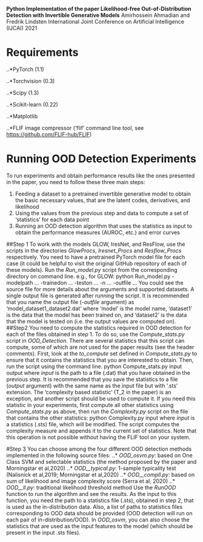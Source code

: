 **Python Implementation of the paper Likelihood-free Out-of-Distribution Detection with Invertible Generative Models**
Amirhossein Ahmadian and Fredrik Lindsten
International Joint Conference on Artificial Intelligence (IJCAI) 2021

# Requirements

..*PyTorch (1.1)

..*Torchvision (0.3)

..*Scipy (1.3)

..*Scikit-learn (0.22)

..*Matplotlib

..*FLIF image compressor (‘flif’ command line tool, see https://github.com/FLIF-hub/FLIF)

# Running OOD Detection Experiments
To run experiments and obtain performance results like the ones presented in the paper, you need to follow these three main steps:
1. Feeding a dataset to a pretrained invertible generative model to obtain the basic necessary values, that are the latent codes, derivatives, and likelihood
2. Using the values from the previous step and data to compute a set of ‘statistics’ for each data point
3. Running an OOD detection algorithm that uses the statistics as input to obtain the performance measures (AUROC, etc.) and error curves

##Step 1
To work with the models GLOW, IresNet, and ResFlow, use the scripts in the directories *GlowProcs*, *Iresnet_Procs* and *Resflow_Procs* respectively. You need to have a pretrained PyTorch model file for each case (it could be helpful to visit the original GitHub repository of each of these models). 
Run the *Run_model.py* script from the corresponding directory on command line. e.g., for GLOW:
python Run_model.py -modelpath … -trainedon … -teston … -n … -outfile … 
You could see the source file for more details about the arguments and supported datasets. A single output file is generated after running the script. It is recommended that you name the output file (*-outfile* argument) as ‘model_dataset1_dataset2.dat’ where ‘model’ is the model name, ‘dataset1’ is the data that the model has been trained on, and ‘dataset2’ is the data that the model is tested on (i.e. the output values are computed on).
##Step2
You need to compute the statistics required in OOD detection for each of the files obtained in step 1. To do so, use the *Compute_stats.py* script in *OOD_Detection*. There are several statistics that this script can compute, some of which are not used for the paper results (see the header comments). First, look at the *to_compute* set defined in *Compute_stats.py* to ensure that it contains the statistics that you are interested to obtain. Then, run the script using the command line.
python Compute_stats.py input output
where *input* is the path to a file (.dat) that you have obtained in the previous step. It is recommended that you save the statistics to a file (*output* argument) with the same name as the input file but with ‘.sts’ extension. 
The ‘complexity based statistic’ (T_2 in the paper) is an exception, and another script should be used to compute it. If you need this statistic in your experiments, first compute all other statistics using *Compute_stats.py* as above, then run the *Complexity.py* script on the file that contains the other statistics:
python Complexity.py input
where *input* is a statistics (.sts) file, which will be modified. The script computes the complexity measure and appends it to the current set of statistics. Note that this operation is not possible without having the FLIF tool on your system.
 
#Step 3
You can choose among the four different OOD detection methods implemented in the following source files:
..* _OOD_osvm.py_: based on One Class SVM and selectable statistics (the method proposed by the paper and Morningstar et al,2020)
..* _OOD__typical.py_: 1-sample typicality test (Nalisnick et al,2019; Morningstar et al,2020)
..* _OOD__compll.py_: based on sum of likelihood and image complexity score (Serra et al, 2020)
..* _OOD__ll.py_: traditional likelihood threshold method
Use the _RunOOD_ function to run the algorithm and see the results. As the input to this function, you need the path to a statistics file (.sts), obtained in step 2, that is used as the in-distribution data. Also, a list of paths to statistics files corresponding to OOD data should be provided (OOD detection will run on each pair of in-distribution/OOD). In *OOD_osvm*, you can also choose the statistics that are used as the input features to the model (which should be present in the input .sts files).
